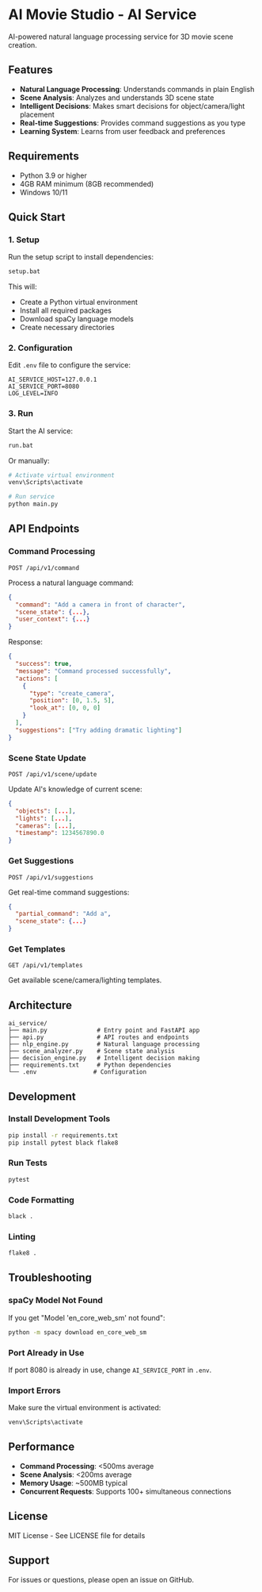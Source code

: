 # AI Movie Studio - AI Service

AI-powered natural language processing service for 3D movie scene creation.

## Features

- **Natural Language Processing**: Understands commands in plain English
- **Scene Analysis**: Analyzes and understands 3D scene state
- **Intelligent Decisions**: Makes smart decisions for object/camera/light placement
- **Real-time Suggestions**: Provides command suggestions as you type
- **Learning System**: Learns from user feedback and preferences

## Requirements

- Python 3.9 or higher
- 4GB RAM minimum (8GB recommended)
- Windows 10/11

## Quick Start

### 1. Setup

Run the setup script to install dependencies:

```bash
setup.bat
```

This will:
- Create a Python virtual environment
- Install all required packages
- Download spaCy language models
- Create necessary directories

### 2. Configuration

Edit `.env` file to configure the service:

```env
AI_SERVICE_HOST=127.0.0.1
AI_SERVICE_PORT=8080
LOG_LEVEL=INFO
```

### 3. Run

Start the AI service:

```bash
run.bat
```

Or manually:

```bash
# Activate virtual environment
venv\Scripts\activate

# Run service
python main.py
```

## API Endpoints

### Command Processing

```
POST /api/v1/command
```

Process a natural language command:

```json
{
  "command": "Add a camera in front of character",
  "scene_state": {...},
  "user_context": {...}
}
```

Response:

```json
{
  "success": true,
  "message": "Command processed successfully",
  "actions": [
    {
      "type": "create_camera",
      "position": [0, 1.5, 5],
      "look_at": [0, 0, 0]
    }
  ],
  "suggestions": ["Try adding dramatic lighting"]
}
```

### Scene State Update

```
POST /api/v1/scene/update
```

Update AI's knowledge of current scene:

```json
{
  "objects": [...],
  "lights": [...],
  "cameras": [...],
  "timestamp": 1234567890.0
}
```

### Get Suggestions

```
POST /api/v1/suggestions
```

Get real-time command suggestions:

```json
{
  "partial_command": "Add a",
  "scene_state": {...}
}
```

### Get Templates

```
GET /api/v1/templates
```

Get available scene/camera/lighting templates.

## Architecture

```
ai_service/
├── main.py              # Entry point and FastAPI app
├── api.py               # API routes and endpoints
├── nlp_engine.py        # Natural language processing
├── scene_analyzer.py    # Scene state analysis
├── decision_engine.py   # Intelligent decision making
├── requirements.txt     # Python dependencies
└── .env                # Configuration
```

## Development

### Install Development Tools

```bash
pip install -r requirements.txt
pip install pytest black flake8
```

### Run Tests

```bash
pytest
```

### Code Formatting

```bash
black .
```

### Linting

```bash
flake8 .
```

## Troubleshooting

### spaCy Model Not Found

If you get "Model 'en_core_web_sm' not found":

```bash
python -m spacy download en_core_web_sm
```

### Port Already in Use

If port 8080 is already in use, change `AI_SERVICE_PORT` in `.env`.

### Import Errors

Make sure the virtual environment is activated:

```bash
venv\Scripts\activate
```

## Performance

- **Command Processing**: <500ms average
- **Scene Analysis**: <200ms average
- **Memory Usage**: ~500MB typical
- **Concurrent Requests**: Supports 100+ simultaneous connections

## License

MIT License - See LICENSE file for details

## Support

For issues or questions, please open an issue on GitHub.

